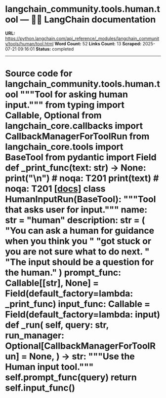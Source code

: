 # langchain_community.tools.human.tool — 🦜🔗 LangChain  documentation

**URL:** https://python.langchain.com/api_reference/_modules/langchain_community/tools/human/tool.html
**Word Count:** 52
**Links Count:** 13
**Scraped:** 2025-07-21 09:16:01
**Status:** completed

---

# Source code for langchain\_community.tools.human.tool               """Tool for asking human input."""          from typing import Callable, Optional          from langchain_core.callbacks import CallbackManagerForToolRun     from langchain_core.tools import BaseTool     from pydantic import Field               def _print_func(text: str) -> None:         print("\n")  # noqa: T201         print(text)  # noqa: T201                              [[docs]](https://python.langchain.com/api_reference/community/tools/langchain_community.tools.human.tool.HumanInputRun.html#langchain_community.tools.human.tool.HumanInputRun)     class HumanInputRun(BaseTool):         """Tool that asks user for input."""              name: str = "human"         description: str = (             "You can ask a human for guidance when you think you "             "got stuck or you are not sure what to do next. "             "The input should be a question for the human."         )         prompt_func: Callable[[str], None] = Field(default_factory=lambda: _print_func)         input_func: Callable = Field(default_factory=lambda: input)              def _run(             self,             query: str,             run_manager: Optional[CallbackManagerForToolRun] = None,         ) -> str:             """Use the Human input tool."""             self.prompt_func(query)             return self.input_func()